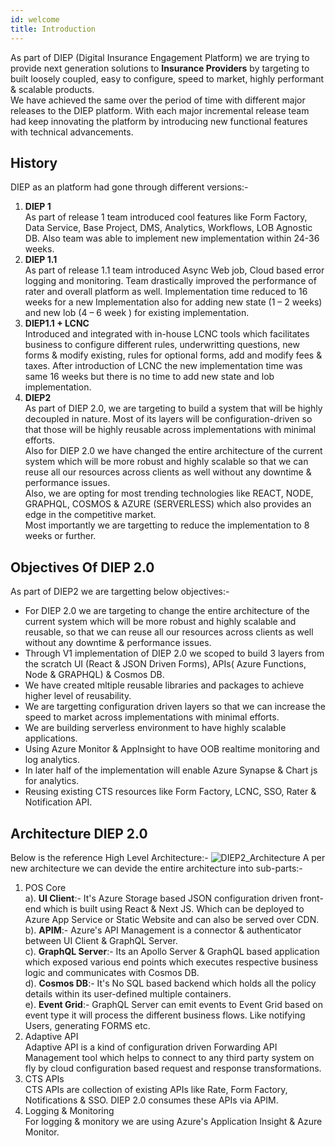 ```yaml
---
id: welcome
title: Introduction
---
```


As part of DIEP (Digital Insurance Engagement Platform) we are trying to provide next generation solutions to <b>Insurance Providers</b> by targeting to built loosely coupled, easy to configure, speed to market, highly performant & scalable products.<br/>
We have achieved the same over the period of time with different major releases to the DIEP platform. With each major incremental release team had keep innovating the platform by introducing new functional features with technical advancements.

## History
DIEP as an platform had gone through different versions:-
1. <b>DIEP 1</b><br/>
    As part of release 1 team introduced cool features like Form Factory, Data Service, Base Project, DMS, Analytics, Workflows, LOB Agnostic DB. Also team was able to implement new implementation within 24-36 weeks.
2. <b>DIEP 1.1</b><br/>
    As part of release 1.1 team introduced Async Web job, Cloud based error logging and monitoring. Team drastically improved the performance of rater and overall platform as well. Implementation time reduced to 16 weeks for a new Implementation also for adding new state (1 – 2 weeks) and new lob (4 – 6 week ) for existing implementation.
3. <b>DIEP1.1 + LCNC</b><br/>
    Introduced and integrated with in-house LCNC tools which facilitates business to configure different rules, underwritting questions, new forms & modify existing, rules for optional forms, add and modify fees & taxes. After introduction of LCNC the new implementation time was same 16 weeks but there is no time to add new state and lob implementation.
4. <b>DIEP2</b><br/>
    As part of DIEP 2.0, we are targeting to build a system that will be highly decoupled in nature. Most of its layers will be configuration-driven so that those will be highly reusable across implementations with minimal efforts.<br/>
    Also for DIEP 2.0 we have changed the entire architecture of the current system which will be more robust and highly scalable so that we can reuse all our resources across clients as well without any downtime & performance issues.<br/>
    Also, we are opting for most trending technologies like REACT, NODE, GRAPHQL, COSMOS & AZURE (SERVERLESS) which also provides an edge in the competitive market.<br/>
    Most importantly we are targetting to reduce the implementation to 8 weeks or further.

## Objectives Of DIEP 2.0
As part of DIEP2 we are targetting below objectives:-
<ul>
    <li>
        For DIEP 2.0 we are targeting to change the entire architecture of the current system which will be more robust and highly scalable and reusable, so that we can reuse all our resources across clients as well without any downtime & performance issues.
    </li>
    <li>
        Through V1 implementation of DIEP 2.0 we scoped to build 3 layers from the scratch UI (React & JSON Driven Forms), APIs( Azure Functions, Node & GRAPHQL) & Cosmos DB.
    </li>
    <li>
        We have created mltiple reusable libraries and packages to achieve higher level of reusability.
    </li>
    <li>
        We are targetting configuration driven layers so that we can increase the speed to market across implementations with minimal efforts. 
    </li>
    <li>
        We are building serverless environment to have highly scalable applications.
    </li>
    <li>
        Using Azure Monitor & AppInsight to have OOB realtime monitoring and log analytics.
    </li>
    <li>
        In later half of the implementation will enable Azure Synapse & Chart js for analytics.
    </li>
    <li>
        Reusing existing CTS resources like Form Factory, LCNC, SSO, Rater & Notification API.
    </li>
</ul>

## Architecture DIEP 2.0
Below is the reference High Level Architecture:-
![DIEP2_Architecture](../../static/img/docs/diep2/DIEP2.0-HL.jpg)
A per new architecture we can devide the entire architecture into sub-parts:-
1. POS Core<br/>
    a). <b>UI Client</b>:- 
        It's Azure Storage based JSON configuration driven front-end which is built using React & Next JS. Which can be deployed to Azure App Service or Static Website and can also be served over CDN. <br/>
    b). <b>APIM</b>:- 
        Azure's API Management is a connector & authenticator between UI Client & GraphQL Server.<br/>
    c). <b>GraphQL Server</b>:- 
        Its an Apollo Server & GraphQL based application which exposed various end points which executes respective business logic and communicates with Cosmos DB.<br/>
    d). <b>Cosmos DB</b>:- 
        It's No SQL based backend which holds all the policy details within its user-defined multiple containers.<br/>
    e). <b>Event Grid</b>:- 
        GraphQL Server can emit events to Event Grid based on event type it will process the different business flows. Like notifying Users, generating FORMS etc.
2. Adaptive API<br/>
    Adaptive API is a kind of configuration driven Forwarding API Management tool which helps to connect to any third party system on fly by cloud configuration based request and response transformations.
3. CTS APIs<br/>
    CTS APIs are collection of existing APIs like Rate, Form Factory, Notifications & SSO. DIEP 2.0 consumes these APIs via APIM.
4. Logging & Monitoring<br/>
    For logging & monitory we are using Azure's Application Insight & Azure Monitor.
